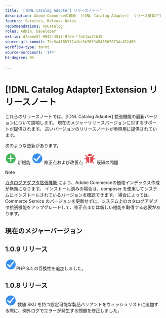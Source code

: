 ```yaml
---
title: '[!DNL Catalog Adapter] リリースノート'
description: Adobe Commerceの最新  [!DNL Catalog Adapter]  リリース情報です。
feature: Services, Release Notes
recommendations: noCatalog
roles: Admin, Developer
exl-id: d7aeee8f-9043-4517-9fde-ffe24aa77b19
source-git-commit: 7bc5a4185317afbe3b767945455070734c452450
workflow-type: tm+mt
source-wordcount: '144'
ht-degree: 0%

---
```


# [!DNL Catalog Adapter] Extension リリースノート

これらのリリースノートでは、[!DNL Catalog Adapter] 拡張機能の最新バージョンについて説明します。 現在のメジャーリリースバージョンに対するサポートが提供されます。 古いバージョンのリリースノートが参照用に提供されています。

次のような更新があります。

![ 新機能 ](../assets/new.svg) 新機能
![ 修正 ](../assets/fix.svg) 修正点および改善点
![ バグ ](../assets/bug.svg) 既知の問題


>[!NOTE]
>
>[ カタログアダプタ拡張機能 ](catalog-adapter.md) により、Adobe Commerceの価格インデックス作成が無効になります。 インストール済みの場合は、composer を使用してシステムにインストールされているバージョンを確認できます。 場合によっては、Commerce Service のバージョンを更新せずに、システム上のカタログアダプタ拡張機能をアップグレードして、修正点または新しい機能を取得する必要があります。

## 現在のメジャーバージョン

## 1.0.9 リリース

![ 修正 ](../assets/fix.svg)PHP 8.4 の互換性を追加しました。<!--MDEE-941-->

## 1.0.8 リリース

![ 修正 ](../assets/fix.svg) 数値 SKU を持つ設定可能な製品バリアントをウィッシュリストに追加する際に、例外ログでエラーが発生する問題を修正しました。<!--MDEE-876-->
